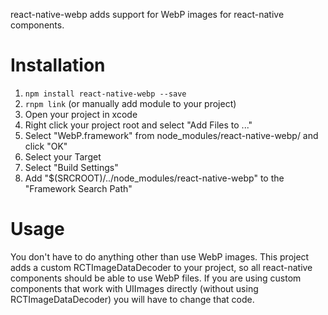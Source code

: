react-native-webp adds support for WebP images for react-native components.

# Installation

1. ```npm install react-native-webp --save```
2. ```rnpm link``` (or manually add module to your project)
3. Open your project in xcode
4. Right click your project root and select "Add Files to ..."
5. Select "WebP.framework" from node_modules/react-native-webp/ and click "OK"
6. Select your Target
7. Select "Build Settings"
8. Add "$(SRCROOT)/../node_modules/react-native-webp" to the "Framework Search Path"

# Usage
You don't have to do anything other than use WebP images. This project adds a custom RCTImageDataDecoder to your project, so all react-native components should be able to use WebP files. If you are using custom components that work with UIImages directly (without using RCTImageDataDecoder) you will have to change that code.
